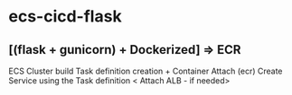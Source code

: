 # ecs-cicd-flask 

## [(flask + gunicorn) + Dockerized] => ECR 
ECS Cluster build
Task definition creation + Container Attach (ecr)
Create Service using the Task definition 
< Attach ALB - if needed>  
